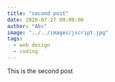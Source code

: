 ```yaml
---
title: "second post"
date: 2020-07-27 09:00:00
author: "Abc"
image: "../../images/jscript.jpg"
tags:
  - web design
  - coding
---
```


This is the second post
